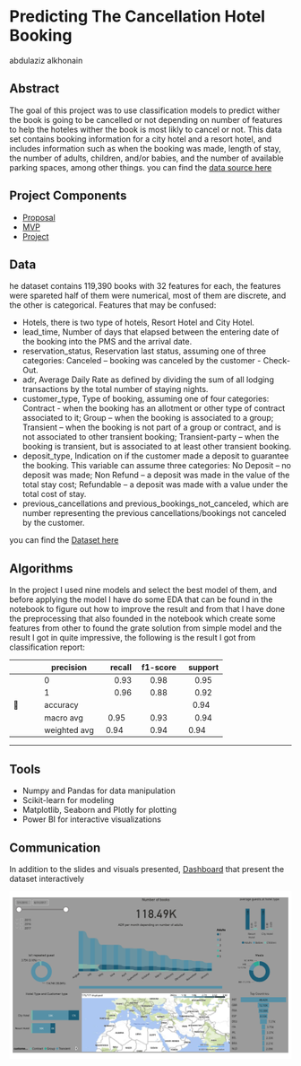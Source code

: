 # Predicting The Cancellation Hotel Booking
abdulaziz alkhonain


## Abstract

The goal of this project was to use classification models to predict wither the book is going to be cancelled or not depending on number of features to help the hoteles wither the book is most likly to cancel or not. This data set contains booking information for a city hotel and a resort hotel, and includes information such as when the booking was made, length of stay, the number of adults, children, and/or babies, and the number of available parking spaces, among other things. you can find the [data source here](https://www.kaggle.com/jessemostipak/hotel-booking-demand)


## Project Components

- [Proposal](https://github.com/alkhonain/Tuwaiq_project/blob/main/Proposal/Proposal.md)
- [MVP](https://github.com/alkhonain/Tuwaiq_project/blob/main/mvp/mvp.md)
- [Project](https://github.com/alkhonain/Tuwaiq_project/tree/main/project)


## Data

he dataset contains 119,390 books with 32 features for each, the features were spareted half of them were numerical, most of them are discrete, and the other is categorical. 
Features that may be confused:
* Hotels, there is two type of hotels, Resort Hotel and City Hotel.
* lead_time, Number of days that elapsed between the entering date of the booking into the PMS and the arrival date.
* reservation_status, Reservation last status, assuming one of three categories: Canceled – booking was canceled by the customer - Check-Out.
* adr, Average Daily Rate as defined by dividing the sum of all lodging transactions by the total number of staying nights.
* customer_type, Type of booking, assuming one of four categories: Contract - when the booking has an allotment or other type of contract associated to it; Group – when the booking is associated to a group; Transient – when the booking is not part of a group or contract, and is not associated to other transient booking; Transient-party – when the booking is transient, but is associated to at least other transient booking.
* deposit_type, Indication on if the customer made a deposit to guarantee the booking. This variable can assume three categories: No Deposit – no deposit was made; Non Refund – a deposit was made in the value of the total stay cost; Refundable – a deposit was made with a value under the total cost of stay.
* previous_cancellations and previous_bookings_not_canceled, which are number representing the previous cancellations/bookings not canceled by the customer.

you can find the [Dataset here](https://github.com/alkhonain/Tuwaiq_project/blob/main/project/project_dataset.csv)



## Algorithms

In the project I used nine models and select the best model of them, and before applying the model I have do some EDA that can be found in the notebook to figure out how to improve the result and from that I have done the preprocessing that also founded in the notebook which create some features from other to found the grate solution from simple model and the result I got in quite impressive, the following is the result I got from classification report:

|              | precision|     recall|  f1-score|   support|
| ------------- | ------------- | ------------- | ------------- | ------------- |
|          |0|       0.93|      0.98|      0.95|     14829|
           |1 |      0.96|      0.88|      0.92|      8869|
   |accuracy|           |           |     0.94|    23698|
    |macro avg |    0.95|      0.93 |     0.94|    23698|
    |weighted avg|   0.94|      0.94  |   0.94|     23698|
---





## Tools

- Numpy and Pandas for data manipulation
- Scikit-learn for modeling
- Matplotlib, Seaborn and Plotly for plotting
- Power BI for interactive visualizations


## Communication

In addition to the slides and visuals presented, [Dashboard](https://app.powerbi.com/links/J0U_XkHnTo?ctid=f2e06d3e-47a5-424e-84d5-7818cd99b0fa&pbi_source=linkShare) that present the dataset interactively 

<img src="project_dashboard-1.jpg" width=800>


